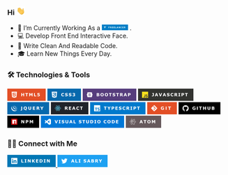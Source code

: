 ###   Hi <img src="images/Hi.gif" width="20"> 

- 🔭 I’m Currently Working As a <img src="images/FREELANCER.png" width="60"> .
- 💻 Develop Front End Interactive Face.
- 📝 Write Clean And Readable Code.
- 🎓 Learn New Things Every Day.

### 🛠 Technologies & Tools

![html5](images/HTML5.png) ![css3](images/CSS3.png) ![Bootstrap](images/BOOTSTRAP.png) ![javascript](images/JAVASCRIPT.png) 
![Jquery](images/JQUERY.png) ![React](images/REACT.png)  ![TypeScript](images/TYPESCRIPT.png)
![Git](images/GITV.png)  ![Github](images/GITHUB.png)  ![NPM](images/NPM.png)
![VisualStudioCode](images/VISUALSTUDIO.png) ![Atom](images/ATOM.png)

### 🤝🏻 Connect with Me

<a href="https://www.linkedin.com/in/ali-sabry/">
<img src="images/LINKEDIN.png">
</a>

<a href="https://www.twitter.com/">
<img src="images/TWITTER.png">
</a>

